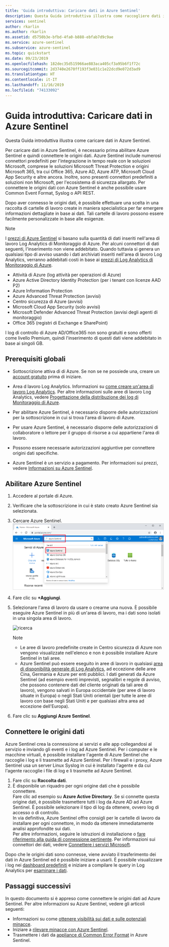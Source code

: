 ```yaml
---
title: 'Guida introduttiva: Caricare dati in Azure Sentinel'
description: Questa Guida introduttiva illustra come raccogliere dati in Azure Sentinel.
services: sentinel
author: rkarlin
ms.author: rkarlin
ms.assetid: d5750b3e-bfbd-4fa0-b888-ebfab7d9c9ae
ms.service: azure-sentinel
ms.subservice: azure-sentinel
ms.topic: quickstart
ms.date: 09/23/2019
ms.openlocfilehash: 182dec35d515966ae883aca405cf3a95b6f1f72c
ms.sourcegitcommit: 2d3740e2670ff193f3e031c1e22dcd9e072d3ad9
ms.translationtype: HT
ms.contentlocale: it-IT
ms.lasthandoff: 11/16/2019
ms.locfileid: "74133092"
---
```

# <a name="quickstart-on-board-azure-sentinel"></a>Guida introduttiva: Caricare dati in Azure Sentinel

Questa Guida introduttiva illustra come caricare dati in Azure Sentinel. 

Per caricare dati in Azure Sentinel, è necessario prima abilitare Azure Sentinel e quindi connettere le origini dati. Azure Sentinel include numerosi connettori predefiniti per l'integrazione in tempo reale con le soluzioni Microsoft, comprese le soluzioni Microsoft Threat Protection e origini Microsoft 365, tra cui Office 365, Azure AD, Azure ATP, Microsoft Cloud App Security e altre ancora. Inoltre, sono presenti connettori predefiniti a soluzioni non Microsoft, per l'ecosistema di sicurezza allargato. Per connettere le origini dati con Azure Sentinel è anche possibile usare Common Event Format, Syslog o API REST.  

Dopo aver connesso le origini dati, è possibile effettuare una scelta in una raccolta di cartelle di lavoro create in maniera specialistica per far emergere informazioni dettagliate in base ai dati. Tali cartelle di lavoro possono essere facilmente personalizzate in base alle esigenze.

>[!NOTE] 
> I [prezzi di Azure Sentinel](https://azure.microsoft.com/pricing/details/azure-sentinel/) si basano sulla quantità di dati inseriti nell'area di lavoro Log Analytics di Monitoraggio di Azure. Per alcuni connettori di dati seguenti, l'inserimento non viene addebitato. Quando tuttavia si genera un qualsiasi tipo di avviso usando i dati archiviati inseriti nell'area di lavoro Log Analytics, verranno addebitati costi in base ai [prezzi di Log Analytics di Monitoraggio di Azure](https://azure.microsoft.com/pricing/details/monitor/). 
  > - Attività di Azure (log attività per operazioni di Azure)
  > - Azure Active Directory Identity Protection (per i tenant con licenze AAD P2)
  > - Azure Information Protection
  > - Azure Advanced Threat Protection (avvisi)
  > - Centro sicurezza di Azure (avvisi)
  > - Microsoft Cloud App Security (solo avvisi)
  > - Microsoft Defender Advanced Threat Protection (avvisi degli agenti di monitoraggio)
  > - Office 365 (registri di Exchange e SharePoint)
>
> I log di controllo di Azure AD/Office365 non sono gratuiti e sono offerti come livello Premium, quindi l'inserimento di questi dati viene addebitato in base ai singoli GB. 
  

## <a name="global-prerequisites"></a>Prerequisiti globali

- Sottoscrizione attiva di di Azure. Se non se ne possiede una, creare un [account gratuito](https://azure.microsoft.com/free/?WT.mc_id=A261C142F) prima di iniziare.

- Area d lavoro Log Analytics. Informazioni su [come creare un'area di lavoro Log Analytics](../log-analytics/log-analytics-quick-create-workspace.md). Per altre informazioni sulle aree di lavoro Log Analytics, vedere [Progettazione della distribuzione dei log di Monitoraggio di Azure](../azure-monitor/platform/design-logs-deployment.md).

-  Per abilitare Azure Sentinel, è necessario disporre delle autorizzazioni per la sottoscrizione in cui si trova l'area di lavoro di Azure. 
- Per usare Azure Sentinel, è necessario disporre delle autorizzazioni di collaboratore o lettore per il gruppo di risorse a cui appartiene l'area di lavoro.
- Possono essere necessarie autorizzazioni aggiuntive per connettere origini dati specifiche.
- Azure Sentinel è un servizio a pagamento. Per informazioni sui prezzi, vedere [Informazioni su Azure Sentinel](https://go.microsoft.com/fwlink/?linkid=2104058).
 
## Abilitare Azure Sentinel <a name="enable"></a>

1. Accedere al portale di Azure.
2. Verificare che la sottoscrizione in cui è stato creato Azure Sentinel sia selezionata. 
3. Cercare Azure Sentinel. 
   ![ricerca](./media/quickstart-onboard/search-product.png)

1. Fare clic su **+Aggiungi**.
1. Selezionare l'area di lavoro da usare o crearne una nuova. È possibile eseguire Azure Sentinel in più di un'area di lavoro, ma i dati sono isolati in una singola area di lavoro.

   ![ricerca](./media/quickstart-onboard/choose-workspace.png)

   >[!NOTE] 
   > - Le aree di lavoro predefinite create in Centro sicurezza di Azure non vengono visualizzate nell'elenco e non è possibile installare Azure Sentinel in tali aree.
   > - Azure Sentinel può essere eseguito in aree di lavoro in qualsiasi [area di disponibilità generale di Log Analytics](https://azure.microsoft.com/global-infrastructure/services/?products=monitor), ad eccezione delle aree Cina, Germania e Azure per enti pubblici. I dati generati da Azure Sentinel (ad esempio eventi imprevisti, segnalibri e regole di avviso, che possono contenere dati del cliente originati da tali aree di lavoro), vengono salvati in Europa occidentale (per aree di lavoro situate in Europa) o negli Stati Uniti orientali (per tutte le aree di lavoro con base negli Stati Uniti e per qualsiasi altra area ad eccezione dell'Europa).

6. Fare clic su **Aggiungi Azure Sentinel**.
  

## <a name="connect-data-sources"></a>Connettere le origini dati

Azure Sentinel crea la connessione ai servizi e alle app collegandosi al servizio e inviando gli eventi e i log ad Azure Sentinel. Per i computer e le macchine virtuali, è possibile installare l'agente di Azure Sentinel che raccoglie i log e li trasmette ad Azure Sentinel. Per i firewall e i proxy, Azure Sentinel usa un server Linux Syslog in cui è installato l'agente e da cui l'agente raccoglie i file di log e li trasmette ad Azure Sentinel. 
 
1. Fare clic su **Raccolta dati**.
2. È disponibile un riquadro per ogni origine dati che è possibile connettere.<br>
Fare clic ad esempio su **Azure Active Directory**. Se si connette questa origine dati, è possibile trasmettere tutti i log da Azure AD ad Azure Sentinel. È possibile selezionare il tipo di log da ottenere, ovvero log di accesso o di controllo. <br>
In via definitiva, Azure Sentinel offre consigli per le cartelle di lavoro da installare per ogni connettore, in modo da ottenere immediatamente analisi approfondite sui dati. <br> Per altre informazioni, seguire le istruzioni di installazione o [fare riferimento alla guida di connessione pertinente](connect-data-sources.md). Per informazioni sui connettori dei dati, vedere [Connettere i servizi Microsoft](connect-data-sources.md).

Dopo che le origini dati sono connesse, viene avviato il trasferimento dei dati in Azure Sentinel ed è possibile iniziare a usarli. È possibile visualizzare i log nei [dashboard predefiniti](quickstart-get-visibility.md) e iniziare a compilare le query in Log Analytics per [esaminare i dati](tutorial-investigate-cases.md).



## <a name="next-steps"></a>Passaggi successivi
In questo documento si è appreso come connettere le origini dati ad Azure Sentinel. Per altre informazioni su Azure Sentinel, vedere gli articoli seguenti:
- Informazioni su come [ottenere visibilità sui dati e sulle potenziali minacce](quickstart-get-visibility.md).
- Iniziare a [rilevare minacce con Azure Sentinel](tutorial-detect-threats-built-in.md).
- Trasmettere i dati da [appliance di Common Error Format](connect-common-event-format.md) in Azure Sentinel.

